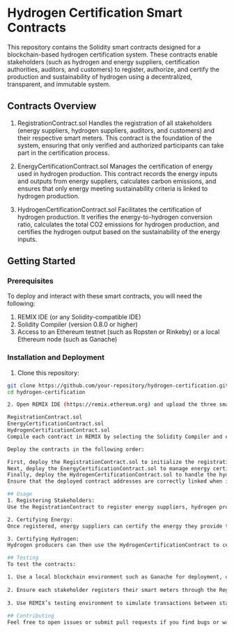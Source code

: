 # Hydrogen Certification Smart Contracts

This repository contains the Solidity smart contracts designed for a blockchain-based hydrogen certification system. These contracts enable stakeholders (such as hydrogen and energy suppliers, certification authorities, auditors, and customers) to register, authorize, and certify the production and sustainability of hydrogen using a decentralized, transparent, and immutable system.

## Contracts Overview

1. RegistrationContract.sol
Handles the registration of all stakeholders (energy suppliers, hydrogen suppliers, auditors, and customers) and their respective smart meters. This contract is the foundation of the system, ensuring that only verified and authorized participants can take part in the certification process.

2. EnergyCertificationContract.sol
Manages the certification of energy used in hydrogen production. This contract records the energy inputs and outputs from energy suppliers, calculates carbon emissions, and ensures that only energy meeting sustainability criteria is linked to hydrogen production.

3. HydrogenCertificationContract.sol
Facilitates the certification of hydrogen production. It verifies the energy-to-hydrogen conversion ratio, calculates the total CO2 emissions for hydrogen production, and certifies the hydrogen output based on the sustainability of the energy inputs.

## Getting Started
### Prerequisites
To deploy and interact with these smart contracts, you will need the following:

1. REMIX IDE (or any Solidity-compatible IDE)
2. Solidity Compiler (version 0.8.0 or higher)
3. Access to an Ethereum testnet (such as Ropsten or Rinkeby) or a local Ethereum node (such as Ganache)

### Installation and Deployment
1. Clone this repository:

```bash
git clone https://github.com/your-repository/hydrogen-certification.git
cd hydrogen-certification

2. Open REMIX IDE (https://remix.ethereum.org) and upload the three smart contracts from this repository:

RegistrationContract.sol
EnergyCertificationContract.sol
HydrogenCertificationContract.sol
Compile each contract in REMIX by selecting the Solidity Compiler and ensuring the correct version (0.8.0 or higher).

Deploy the contracts in the following order:

First, deploy the RegistrationContract.sol to initialize the registration of stakeholders and smart meters.
Next, deploy the EnergyCertificationContract.sol to manage energy certification.
Finally, deploy the HydrogenCertificationContract.sol to handle the hydrogen certification process.
Ensure that the deployed contract addresses are correctly linked when interacting with the respective contracts.

## Usage
1. Registering Stakeholders:
Use the RegistrationContract to register energy suppliers, hydrogen producers, auditors, and customers. Only certification authorities are permitted to register new participants. Each participant must have their smart meter calibrated and registered through this contract.

2. Certifying Energy:
Once registered, energy suppliers can certify the energy they provide to hydrogen producers using the EnergyCertificationContract. The contract records the energy amounts, calculates associated carbon emissions, and generates energy certificates.

3. Certifying Hydrogen:
Hydrogen producers can then use the HydrogenCertificationContract to certify their hydrogen production. This contract verifies the energy-to-hydrogen conversion ratio and certifies hydrogen outputs based on the sustainability of the energy inputs.

## Testing
To test the contracts:

1. Use a local blockchain environment such as Ganache for deployment, or deploy to a testnet (e.g., Ropsten).
   
2. Ensure each stakeholder registers their smart meters through the RegistrationContract before proceeding with certification.
   
3. Use REMIX’s testing environment to simulate transactions between stakeholders.
   
## Contributing
Feel free to open issues or submit pull requests if you find bugs or want to add new features.
